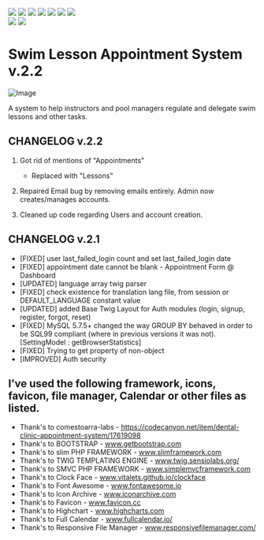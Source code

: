 <img src='https://img.shields.io/badge/Build-Passing-brightgreen'> <img src='https://img.shields.io/badge/Release-v2.2-blue'> <img src='https://img.shields.io/github/license/Kod3c/BendSwim?color=yellow'> <a href='https://github.com/Kod3c/BendSwim/issues'><img src='https://img.shields.io/github/issues/Kod3c/BendSwim'></a> <img src='https://img.shields.io/github/forks/Kod3c/BendSwim'> <img src='https://img.shields.io/badge/Code%20Size-51.85%20MB-blue'> <a href='https://github.com/Kod3c/BendSwim/blob/master/CODE_OF_CONDUCT.md'><img  src='https://camo.githubusercontent.com/ee50e87026b615a0348ce5f77bd088e3ea160b3d/68747470733a2f2f696d672e736869656c64732e696f2f62616467652f2545322539442541342d636f64652532306f66253230636f6e647563742d626c75652e7376673f7374796c653d666c6174'></a><br>
<img src='https://forthebadge.com/images/badges/does-not-contain-msg.svg'> <img src='https://forthebadge.com/images/badges/powered-by-netflix.svg'>



# Swim Lesson Appointment System v.2.2
![Image](https://i.imgur.com/wuBuZLV.png)

A system to help instructors and pool managers regulate and delegate swim lessons and other tasks.

## CHANGELOG v.2.2

1. Got rid of mentions of "Appointments"
     - Replaced with "Lessons"

2. Repaired Email bug by removing emails entirely. Admin now creates/manages accounts.

3. Cleaned up code regarding Users and account creation.


## CHANGELOG v.2.1

- [FIXED] user last_failed_login count and set last_failed_login date
- [FIXED] appointment date cannot be blank - Appointment Form @ Dashboard
- [UPDATED] language array twig parser
- [FIXED] check existence for translation lang file, from session or DEFAULT_LANGUAGE constant value
- [UPDATED] added Base Twig Layout for Auth modules (login, signup, register, forgot, reset)
- [FIXED] MySQL 5.7.5+ changed the way GROUP BY behaved in order to be SQL99 compliant (where in previous versions it was not). [SettingModel : getBrowserStatistics]
- [FIXED] Trying to get property of non-object
- [IMPROVED] Auth security

## I've used the following framework, icons, favicon, file manager, Calendar or other files as listed.

- Thank's to comestoarra-labs - https://codecanyon.net/item/dental-clinic-appointment-system/17619098
- Thank's to BOOTSTRAP - www.getbootstrap.com
- Thank's to slim PHP FRAMEWORK - www.slimframework.com
- Thank's to TWIG TEMPLATING ENGINE - www.twig.sensiolabs.org/
- Thank's to SMVC PHP FRAMEWORK - www.simplemvcframework.com
- Thank's to Clock Face - www.vitalets.github.io/clockface
- Thank's to Font Awesome - www.fontawesome.io
- Thank's to Icon Archive - www.iconarchive.com
- Thank's to Favicon - www.favicon.cc
- Thank's to Highchart - www.highcharts.com
- Thank's to Full Calendar - www.fullcalendar.io/
- Thank's to Responsive File Manager - www.responsivefilemanager.com/
